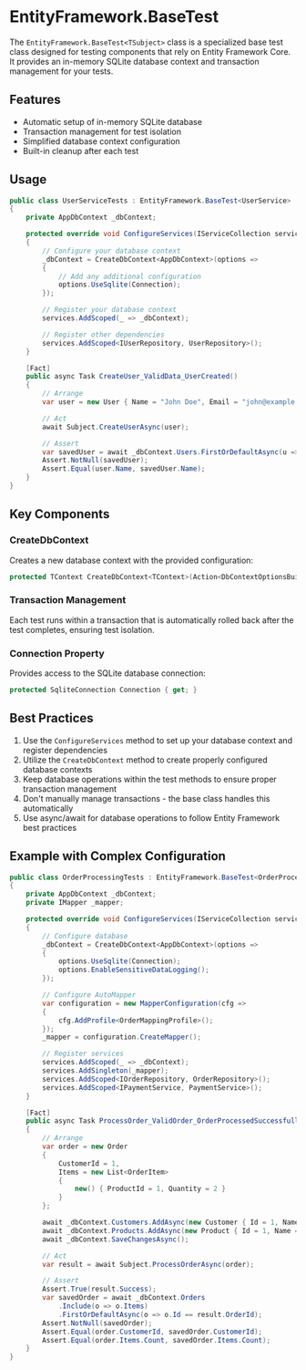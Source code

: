 # EntityFramework.BaseTest<TSubject>

The `EntityFramework.BaseTest<TSubject>` class is a specialized base test class designed for testing components that rely on Entity Framework Core. It provides an in-memory SQLite database context and transaction management for your tests.

## Features

- Automatic setup of in-memory SQLite database
- Transaction management for test isolation
- Simplified database context configuration
- Built-in cleanup after each test

## Usage

```csharp
public class UserServiceTests : EntityFramework.BaseTest<UserService>
{
    private AppDbContext _dbContext;

    protected override void ConfigureServices(IServiceCollection services)
    {
        // Configure your database context
        _dbContext = CreateDbContext<AppDbContext>(options =>
        {
            // Add any additional configuration
            options.UseSqlite(Connection);
        });

        // Register your database context
        services.AddScoped(_ => _dbContext);

        // Register other dependencies
        services.AddScoped<IUserRepository, UserRepository>();
    }

    [Fact]
    public async Task CreateUser_ValidData_UserCreated()
    {
        // Arrange
        var user = new User { Name = "John Doe", Email = "john@example.com" };

        // Act
        await Subject.CreateUserAsync(user);

        // Assert
        var savedUser = await _dbContext.Users.FirstOrDefaultAsync(u => u.Email == user.Email);
        Assert.NotNull(savedUser);
        Assert.Equal(user.Name, savedUser.Name);
    }
}
```

## Key Components

### CreateDbContext<TContext>

Creates a new database context with the provided configuration:

```csharp
protected TContext CreateDbContext<TContext>(Action<DbContextOptionsBuilder> configure = null)
```

### Transaction Management

Each test runs within a transaction that is automatically rolled back after the test completes, ensuring test isolation.

### Connection Property

Provides access to the SQLite database connection:

```csharp
protected SqliteConnection Connection { get; }
```

## Best Practices

1. Use the `ConfigureServices` method to set up your database context and register dependencies
2. Utilize the `CreateDbContext` method to create properly configured database contexts
3. Keep database operations within the test methods to ensure proper transaction management
4. Don't manually manage transactions - the base class handles this automatically
5. Use async/await for database operations to follow Entity Framework best practices

## Example with Complex Configuration

```csharp
public class OrderProcessingTests : EntityFramework.BaseTest<OrderProcessor>
{
    private AppDbContext _dbContext;
    private IMapper _mapper;

    protected override void ConfigureServices(IServiceCollection services)
    {
        // Configure database
        _dbContext = CreateDbContext<AppDbContext>(options =>
        {
            options.UseSqlite(Connection);
            options.EnableSensitiveDataLogging();
        });

        // Configure AutoMapper
        var configuration = new MapperConfiguration(cfg =>
        {
            cfg.AddProfile<OrderMappingProfile>();
        });
        _mapper = configuration.CreateMapper();

        // Register services
        services.AddScoped(_ => _dbContext);
        services.AddSingleton(_mapper);
        services.AddScoped<IOrderRepository, OrderRepository>();
        services.AddScoped<IPaymentService, PaymentService>();
    }

    [Fact]
    public async Task ProcessOrder_ValidOrder_OrderProcessedSuccessfully()
    {
        // Arrange
        var order = new Order
        {
            CustomerId = 1,
            Items = new List<OrderItem>
            {
                new() { ProductId = 1, Quantity = 2 }
            }
        };

        await _dbContext.Customers.AddAsync(new Customer { Id = 1, Name = "Test Customer" });
        await _dbContext.Products.AddAsync(new Product { Id = 1, Name = "Test Product", Price = 10.00m });
        await _dbContext.SaveChangesAsync();

        // Act
        var result = await Subject.ProcessOrderAsync(order);

        // Assert
        Assert.True(result.Success);
        var savedOrder = await _dbContext.Orders
            .Include(o => o.Items)
            .FirstOrDefaultAsync(o => o.Id == result.OrderId);
        Assert.NotNull(savedOrder);
        Assert.Equal(order.CustomerId, savedOrder.CustomerId);
        Assert.Equal(order.Items.Count, savedOrder.Items.Count);
    }
}
```